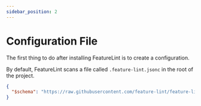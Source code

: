 ```yaml
---
sidebar_position: 2
---
```


# Configuration File

The first thing to do after installing FeatureLint is to
create a configuration.

By default, FeatureLint scans a file called `.feature-lint.jsonc` in the root of the project.

```json
{
  "$schema": "https://raw.githubusercontent.com/feature-lint/feature-lint/pages/schema/feature-lint-v0.0.15.schema.json"
}
```
